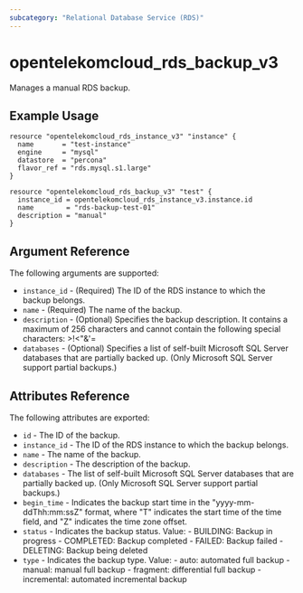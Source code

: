 ```yaml
---
subcategory: "Relational Database Service (RDS)"
---
```


# opentelekomcloud_rds_backup_v3

Manages a manual RDS backup.

## Example Usage

```hcl
resource "opentelekomcloud_rds_instance_v3" "instance" {
  name       = "test-instance"
  engine     = "mysql"
  datastore  = "percona"
  flavor_ref = "rds.mysql.s1.large"
}

resource "opentelekomcloud_rds_backup_v3" "test" {
  instance_id = opentelekomcloud_rds_instance_v3.instance.id
  name        = "rds-backup-test-01"
  description = "manual"
}
```

## Argument Reference
The following arguments are supported:

* `instance_id` - (Required) The ID of the RDS instance to which the backup belongs.
* `name` - (Required) The name of the backup.
* `description` - (Optional) Specifies the backup description.
                  It contains a maximum of 256 characters and cannot contain the following special characters: >!<"&'=
* `databases` - (Optional) Specifies a list of self-built Microsoft SQL Server databases that are partially backed up.
                (Only Microsoft SQL Server support partial backups.)

## Attributes Reference
The following attributes are exported:

* `id` - The ID of the backup.
* `instance_id` - The ID of the RDS instance to which the backup belongs.
* `name` - The name of the backup.
* `description` - The description of the backup.
* `databases` - The list of self-built Microsoft SQL Server databases that are partially backed up.
                (Only Microsoft SQL Server support partial backups.)
* `begin_time` - Indicates the backup start time in the "yyyy-mm-ddThh:mm:ssZ" format,
                 where "T" indicates the start time of the time field, and "Z" indicates the time zone offset.
* `status` - Indicates the backup status. Value:
             - BUILDING: Backup in progress
             - COMPLETED: Backup completed
             - FAILED: Backup failed
             - DELETING: Backup being deleted
* `type` - Indicates the backup type. Value:
           - auto: automated full backup
           - manual: manual full backup
           - fragment: differential full backup
           - incremental: automated incremental backup
